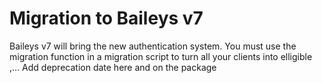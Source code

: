 # Migration to Baileys v7

Baileys v7 will bring the new authentication system. You must use the migration function in a migration script to turn all your clients into elligible ,...
Add deprecation date here and on the package
